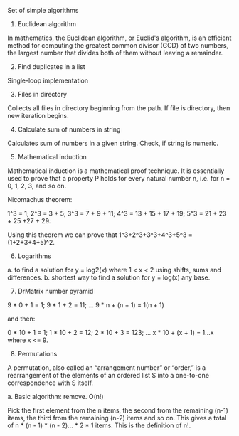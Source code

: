 Set of simple algorithms

1. Euclidean algorithm

In mathematics, the Euclidean algorithm, or Euclid's algorithm, is an efficient method for computing the greatest 
common divisor (GCD) of two numbers, the largest number that divides both of them without leaving a remainder. 

2. Find duplicates in a list

Single-loop implementation

3. Files in directory

Collects all files in directory beginning from the path.
If file is directory, then new iteration begins.

4. Calculate sum of numbers in string

Calculates sum of numbers in a given string. Check, if string is numeric.

5. Mathematical induction

Mathematical induction is a mathematical proof technique.
It is essentially used to prove that a property P holds for every natural number n, i.e. for n = 0, 1, 2, 3, and so on.

Nicomachus theorem:

1^3 = 1;
2^3 = 3 + 5;
3^3 = 7 + 9 + 11;
4^3 = 13 + 15 + 17 + 19;
5^3 = 21 + 23 + 25 +27 + 29.

Using this theorem we can prove that 1^3+2^3+3^3+4^3+5^3 = (1+2+3+4+5)^2.

6. Logarithms

a. to find a solution for y = log2(x) where 1 < x < 2 using shifts, sums and differences.
b. shortest way to find a solution for y = log(x) any base.

7. DrMatrix number pyramid

9 * 0 + 1 = 1;
9 * 1 + 2 = 11;
...
9 * n + (n + 1) = 1(n + 1)

and then:

0 * 10 + 1 = 1;
1 * 10 + 2 = 12;
2 * 10 + 3 = 123;
...
x * 10 + (x + 1) = 1...x where x <= 9.

8. Permutations

A permutation, also called an “arrangement number” or “order,” is a rearrangement of the elements of an ordered list S into a one-to-one correspondence with S itself.

a. Basic algorithm: remove. O(n!)

Pick the first element from the n items, the second from the remaining (n-1) items, the third from the remaining (n-2) items 
and so on. This gives a total of n * (n - 1) * (n - 2)... * 2 * 1 items. This is the definition of n!.
